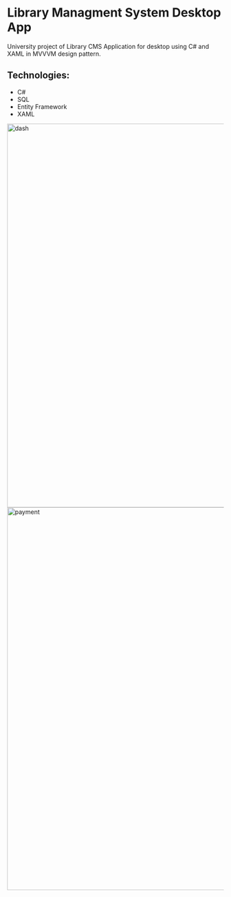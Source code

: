 # Library Managment System Desktop App
University project of Library CMS Application for desktop using C# and XAML in MVVVM design pattern.
## Technologies:
- C#
- SQL
- Entity Framework
- XAML

<img width="891" alt="dash" src="https://github.com/kmilosia/Library_CMS/assets/122121974/0a8b55a0-f9e5-4c0a-8046-64e53317788f">
<img width="889" alt="payment" src="https://github.com/kmilosia/Library_CMS/assets/122121974/c2838bc8-7233-422f-abc1-0cbd47040f9e">
